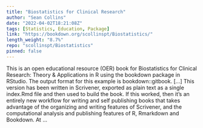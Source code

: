 ```yaml
---
title: "Biostatistics for Clinical Research"
author: "Sean Collins"
date: "2022-04-02T18:21:08Z"
tags: [Statistics, Education, Package]
link: "https://bookdown.org/scollinspt/Biostatistics/"
length_weight: "8.7%"
repo: "scollinspt/Biostatistics"
pinned: false
---
```


This is an open educational resource (OER) book for Biostatistics for Clinical Research: Theory & Applications in R using the bookdown package in RStudio. The output format for this example is bookdown::gitbook. [...] This version has been written in Scrivener, exported as plain text as a single index.Rmd file and then used to build the book. If this worked, then it’s an entirely new workflow for writing and self publishing books that takes advantage of the organizing and writing features of Scrivener, and the computational analysis and publishing features of R, Rmarkdown and Bookdown. At ...
